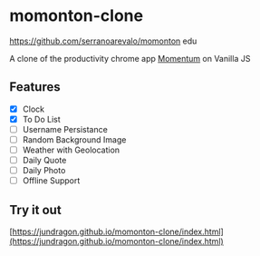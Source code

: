# momonton-clone

https://github.com/serranoarevalo/momonton edu

A clone of the productivity chrome app [Momentum](https://chrome.google.com/webstore/detail/momentum/laookkfknpbbblfpciffpaejjkokdgca) on Vanilla JS

## Features

- [x] Clock
- [x] To Do List
- [ ] Username Persistance
- [ ] Random Background Image
- [ ] Weather with Geolocation
- [ ] Daily Quote
- [ ] Daily Photo
- [ ] Offline Support

## Try it out

[https://jundragon.github.io/momonton-clone/index.html](https://jundragon.github.io/momonton-clone/index.html)
